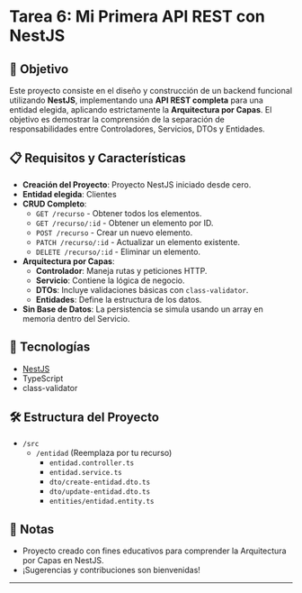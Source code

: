 # Tarea 6: Mi Primera API REST con NestJS

## 🎯 Objetivo

Este proyecto consiste en el diseño y construcción de un backend funcional utilizando **NestJS**, implementando una **API REST completa** para una entidad elegida, aplicando estrictamente la **Arquitectura por Capas**. El objetivo es demostrar la comprensión de la separación de responsabilidades entre Controladores, Servicios, DTOs y Entidades.

## 📋 Requisitos y Características

- **Creación del Proyecto**: Proyecto NestJS iniciado desde cero.
- **Entidad elegida**: Clientes
- **CRUD Completo**:
  - `GET /recurso` - Obtener todos los elementos.
  - `GET /recurso/:id` - Obtener un elemento por ID.
  - `POST /recurso` - Crear un nuevo elemento.
  - `PATCH /recurso/:id` - Actualizar un elemento existente.
  - `DELETE /recurso/:id` - Eliminar un elemento.
- **Arquitectura por Capas**:
  - **Controlador**: Maneja rutas y peticiones HTTP.
  - **Servicio**: Contiene la lógica de negocio.
  - **DTOs**: Incluye validaciones básicas con `class-validator`.
  - **Entidades**: Define la estructura de los datos.
- **Sin Base de Datos**: La persistencia se simula usando un array en memoria dentro del Servicio.

## 🚀 Tecnologías

- [NestJS](https://nestjs.com/)
- TypeScript
- class-validator

## 🛠️ Estructura del Proyecto

- `/src`
  - `/entidad` (Reemplaza por tu recurso)
    - `entidad.controller.ts`
    - `entidad.service.ts`
    - `dto/create-entidad.dto.ts`
    - `dto/update-entidad.dto.ts`
    - `entities/entidad.entity.ts`

## 📝 Notas

- Proyecto creado con fines educativos para comprender la Arquitectura por Capas en NestJS.
- ¡Sugerencias y contribuciones son bienvenidas!

---
